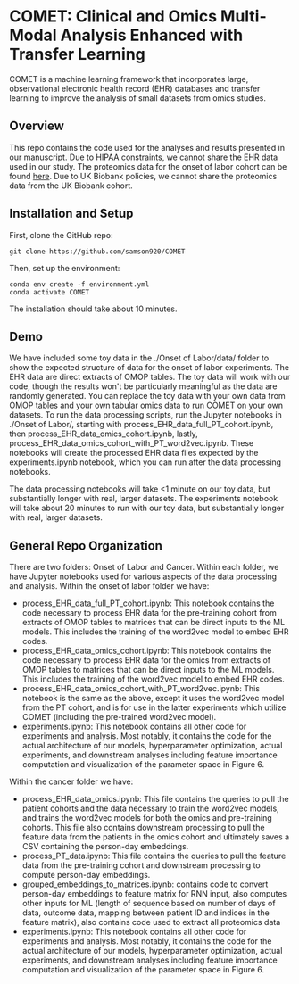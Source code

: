 # COMET: Clinical and Omics Multi-Modal Analysis Enhanced with Transfer Learning
COMET is a machine learning framework that incorporates large, observational electronic health record (EHR) databases and transfer learning to improve the analysis of small datasets from omics studies.
## Overview
This repo contains the code used for the analyses and results presented in our manuscript. Due to HIPAA constraints, we cannot share the EHR data used in our study. The proteomics data for the onset of labor cohort can be found [here](https://datadryad.org/stash/dataset/doi:10.5061/dryad.280gb5mpd). Due to UK Biobank policies, we cannot share the proteomics data from the UK Biobank cohort.
## Installation and Setup
First, clone the GitHub repo:
```
git clone https://github.com/samson920/COMET
```
Then, set up the environment:
```
conda env create -f environment.yml
conda activate COMET
```
The installation should take about 10 minutes.

## Demo
We have included some toy data in the ./Onset of Labor/data/ folder to show the expected structure of data for the onset of labor experiments. The EHR data are direct extracts of OMOP tables. The toy data will work with our code, though the results won't be particularly meaningful as the data are randomly generated. You can replace the toy data with your own data from OMOP tables and your own tabular omics data to run COMET on your own datasets. To run the data processing scripts, run the Jupyter notebooks in ./Onset of Labor/, starting with process_EHR_data_full_PT_cohort.ipynb, then process_EHR_data_omics_cohort.ipynb, lastly, process_EHR_data_omics_cohort_with_PT_word2vec.ipynb. These notebooks will create the processed EHR data files expected by the experiments.ipynb notebook, which you can run after the data processing notebooks.

The data processing notebooks will take <1 minute on our toy data, but substantially longer with real, larger datasets. The experiments notebook will take about 20 minutes to run with our toy data, but substantially longer with real, larger datasets.


## General Repo Organization
There are two folders: Onset of Labor and Cancer. Within each folder, we have Jupyter notebooks used for various aspects of the data processing and analysis. Within the onset of labor folder we have:
- process_EHR_data_full_PT_cohort.ipynb: This notebook contains the code necessary to process EHR data for the pre-training cohort from extracts of OMOP tables to matrices that can be direct inputs to the ML models. This includes the training of the word2vec model to embed EHR codes.
- process_EHR_data_omics_cohort.ipynb: This notebook contains the code necessary to process EHR data for the omics from extracts of OMOP tables to matrices that can be direct inputs to the ML models. This includes the training of the word2vec model to embed EHR codes.
- process_EHR_data_omics_cohort_with_PT_word2vec.ipynb: This notebook is the same as the above, except it uses the word2vec model from the PT cohort, and is for use in the latter experiments which utilize COMET (including the pre-trained word2vec model).
- experiments.ipynb: This notebook contains all other code for experiments and analysis. Most notably, it contains the code for the actual architecture of our models, hyperparameter optimization, actual experiments, and downstream analyses including feature importance computation and visualization of the parameter space in Figure 6.

Within the cancer folder we have:
- process_EHR_data_omics.ipynb: This file contains the queries to pull the patient cohorts and the data necessary to train the word2vec models, and trains the word2vec models for both the omics and pre-training cohorts. This file also contains downstream processing to pull the feature data from the patients in the omics cohort and ultimately saves a CSV containing the person-day embeddings.
- process_PT_data.ipynb: This file contains the queries to pull the feature data from the pre-training cohort and downstream processing to compute person-day embeddings. 
- grouped_embeddings_to_matrices.ipynb: contains code to convert person-day embeddings to feature matrix for RNN input, also computes other inputs for ML (length of sequence based on number of days of data, outcome data, mapping between patient ID and indices in the feature matrix), also contains code used to extract all proteomics data
- experiments.ipynb: This notebook contains all other code for experiments and analysis. Most notably, it contains the code for the actual architecture of our models, hyperparameter optimization, actual experiments, and downstream analyses including feature importance computation and visualization of the parameter space in Figure 6.


